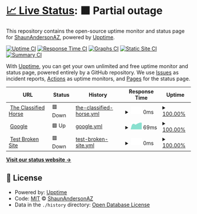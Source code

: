 # [📈 Live Status](https://ShaunAndersonAZ.github.io/tch-monitoring): <!--live status--> **🟧 Partial outage**

This repository contains the open-source uptime monitor and status page for [ShaunAndersonAZ](https://ShaunAndersonAZ.github.io/tch-monitoring), powered by [Upptime](https://github.com/upptime/upptime).

[![Uptime CI](https://github.com/ShaunAndersonAZ/tch-monitoring/workflows/Uptime%20CI/badge.svg)](https://github.com/ShaunAndersonAZ/tch-monitoring/actions?query=workflow%3A%22Uptime+CI%22)
[![Response Time CI](https://github.com/ShaunAndersonAZ/tch-monitoring/workflows/Response%20Time%20CI/badge.svg)](https://github.com/ShaunAndersonAZ/tch-monitoring/actions?query=workflow%3A%22Response+Time+CI%22)
[![Graphs CI](https://github.com/ShaunAndersonAZ/tch-monitoring/workflows/Graphs%20CI/badge.svg)](https://github.com/ShaunAndersonAZ/tch-monitoring/actions?query=workflow%3A%22Graphs+CI%22)
[![Static Site CI](https://github.com/ShaunAndersonAZ/tch-monitoring/workflows/Static%20Site%20CI/badge.svg)](https://github.com/ShaunAndersonAZ/tch-monitoring/actions?query=workflow%3A%22Static+Site+CI%22)
[![Summary CI](https://github.com/ShaunAndersonAZ/tch-monitoring/workflows/Summary%20CI/badge.svg)](https://github.com/ShaunAndersonAZ/tch-monitoring/actions?query=workflow%3A%22Summary+CI%22)

With [Upptime](https://upptime.js.org), you can get your own unlimited and free uptime monitor and status page, powered entirely by a GitHub repository. We use [Issues](https://github.com/ShaunAndersonAZ/tch-monitoring/issues) as incident reports, [Actions](https://github.com/ShaunAndersonAZ/tch-monitoring/actions) as uptime monitors, and [Pages](https://ShaunAndersonAZ.github.io/tch-monitoring) for the status page.

<!--start: status pages-->
<!-- This summary is generated by Upptime (https://github.com/upptime/upptime) -->
<!-- Do not edit this manually, your changes will be overwritten -->
<!-- prettier-ignore -->
| URL | Status | History | Response Time | Uptime |
| --- | ------ | ------- | ------------- | ------ |
| <img alt="" src="https://icons.duckduckgo.com/ip3/theclassifiedhorse.com.ico" height="13"> [The Classified Horse](https://theclassifiedhorse.com) | 🟥 Down | [the-classified-horse.yml](https://github.com/ShaunAndersonAZ/tch-monitoring/commits/HEAD/history/the-classified-horse.yml) | <details><summary><img alt="Response time graph" src="./graphs/the-classified-horse/response-time-week.png" height="20"> 0ms</summary><br><a href="https://ShaunAndersonAZ.github.io/tch-monitoring/history/the-classified-horse"><img alt="Response time 3476" src="https://img.shields.io/endpoint?url=https%3A%2F%2Fraw.githubusercontent.com%2FShaunAndersonAZ%2Ftch-monitoring%2FHEAD%2Fapi%2Fthe-classified-horse%2Fresponse-time.json"></a><br><a href="https://ShaunAndersonAZ.github.io/tch-monitoring/history/the-classified-horse"><img alt="24-hour response time 0" src="https://img.shields.io/endpoint?url=https%3A%2F%2Fraw.githubusercontent.com%2FShaunAndersonAZ%2Ftch-monitoring%2FHEAD%2Fapi%2Fthe-classified-horse%2Fresponse-time-day.json"></a><br><a href="https://ShaunAndersonAZ.github.io/tch-monitoring/history/the-classified-horse"><img alt="7-day response time 0" src="https://img.shields.io/endpoint?url=https%3A%2F%2Fraw.githubusercontent.com%2FShaunAndersonAZ%2Ftch-monitoring%2FHEAD%2Fapi%2Fthe-classified-horse%2Fresponse-time-week.json"></a><br><a href="https://ShaunAndersonAZ.github.io/tch-monitoring/history/the-classified-horse"><img alt="30-day response time 2583" src="https://img.shields.io/endpoint?url=https%3A%2F%2Fraw.githubusercontent.com%2FShaunAndersonAZ%2Ftch-monitoring%2FHEAD%2Fapi%2Fthe-classified-horse%2Fresponse-time-month.json"></a><br><a href="https://ShaunAndersonAZ.github.io/tch-monitoring/history/the-classified-horse"><img alt="1-year response time 3476" src="https://img.shields.io/endpoint?url=https%3A%2F%2Fraw.githubusercontent.com%2FShaunAndersonAZ%2Ftch-monitoring%2FHEAD%2Fapi%2Fthe-classified-horse%2Fresponse-time-year.json"></a></details> | <details><summary><a href="https://ShaunAndersonAZ.github.io/tch-monitoring/history/the-classified-horse">100.00%</a></summary><a href="https://ShaunAndersonAZ.github.io/tch-monitoring/history/the-classified-horse"><img alt="All-time uptime 97.00%" src="https://img.shields.io/endpoint?url=https%3A%2F%2Fraw.githubusercontent.com%2FShaunAndersonAZ%2Ftch-monitoring%2FHEAD%2Fapi%2Fthe-classified-horse%2Fuptime.json"></a><br><a href="https://ShaunAndersonAZ.github.io/tch-monitoring/history/the-classified-horse"><img alt="24-hour uptime 100.00%" src="https://img.shields.io/endpoint?url=https%3A%2F%2Fraw.githubusercontent.com%2FShaunAndersonAZ%2Ftch-monitoring%2FHEAD%2Fapi%2Fthe-classified-horse%2Fuptime-day.json"></a><br><a href="https://ShaunAndersonAZ.github.io/tch-monitoring/history/the-classified-horse"><img alt="7-day uptime 100.00%" src="https://img.shields.io/endpoint?url=https%3A%2F%2Fraw.githubusercontent.com%2FShaunAndersonAZ%2Ftch-monitoring%2FHEAD%2Fapi%2Fthe-classified-horse%2Fuptime-week.json"></a><br><a href="https://ShaunAndersonAZ.github.io/tch-monitoring/history/the-classified-horse"><img alt="30-day uptime 96.51%" src="https://img.shields.io/endpoint?url=https%3A%2F%2Fraw.githubusercontent.com%2FShaunAndersonAZ%2Ftch-monitoring%2FHEAD%2Fapi%2Fthe-classified-horse%2Fuptime-month.json"></a><br><a href="https://ShaunAndersonAZ.github.io/tch-monitoring/history/the-classified-horse"><img alt="1-year uptime 97.00%" src="https://img.shields.io/endpoint?url=https%3A%2F%2Fraw.githubusercontent.com%2FShaunAndersonAZ%2Ftch-monitoring%2FHEAD%2Fapi%2Fthe-classified-horse%2Fuptime-year.json"></a></details>
| <img alt="" src="https://icons.duckduckgo.com/ip3/www.google.com.ico" height="13"> [Google](https://www.google.com) | 🟩 Up | [google.yml](https://github.com/ShaunAndersonAZ/tch-monitoring/commits/HEAD/history/google.yml) | <details><summary><img alt="Response time graph" src="./graphs/google/response-time-week.png" height="20"> 69ms</summary><br><a href="https://ShaunAndersonAZ.github.io/tch-monitoring/history/google"><img alt="Response time 97" src="https://img.shields.io/endpoint?url=https%3A%2F%2Fraw.githubusercontent.com%2FShaunAndersonAZ%2Ftch-monitoring%2FHEAD%2Fapi%2Fgoogle%2Fresponse-time.json"></a><br><a href="https://ShaunAndersonAZ.github.io/tch-monitoring/history/google"><img alt="24-hour response time 80" src="https://img.shields.io/endpoint?url=https%3A%2F%2Fraw.githubusercontent.com%2FShaunAndersonAZ%2Ftch-monitoring%2FHEAD%2Fapi%2Fgoogle%2Fresponse-time-day.json"></a><br><a href="https://ShaunAndersonAZ.github.io/tch-monitoring/history/google"><img alt="7-day response time 69" src="https://img.shields.io/endpoint?url=https%3A%2F%2Fraw.githubusercontent.com%2FShaunAndersonAZ%2Ftch-monitoring%2FHEAD%2Fapi%2Fgoogle%2Fresponse-time-week.json"></a><br><a href="https://ShaunAndersonAZ.github.io/tch-monitoring/history/google"><img alt="30-day response time 91" src="https://img.shields.io/endpoint?url=https%3A%2F%2Fraw.githubusercontent.com%2FShaunAndersonAZ%2Ftch-monitoring%2FHEAD%2Fapi%2Fgoogle%2Fresponse-time-month.json"></a><br><a href="https://ShaunAndersonAZ.github.io/tch-monitoring/history/google"><img alt="1-year response time 97" src="https://img.shields.io/endpoint?url=https%3A%2F%2Fraw.githubusercontent.com%2FShaunAndersonAZ%2Ftch-monitoring%2FHEAD%2Fapi%2Fgoogle%2Fresponse-time-year.json"></a></details> | <details><summary><a href="https://ShaunAndersonAZ.github.io/tch-monitoring/history/google">100.00%</a></summary><a href="https://ShaunAndersonAZ.github.io/tch-monitoring/history/google"><img alt="All-time uptime 100.00%" src="https://img.shields.io/endpoint?url=https%3A%2F%2Fraw.githubusercontent.com%2FShaunAndersonAZ%2Ftch-monitoring%2FHEAD%2Fapi%2Fgoogle%2Fuptime.json"></a><br><a href="https://ShaunAndersonAZ.github.io/tch-monitoring/history/google"><img alt="24-hour uptime 100.00%" src="https://img.shields.io/endpoint?url=https%3A%2F%2Fraw.githubusercontent.com%2FShaunAndersonAZ%2Ftch-monitoring%2FHEAD%2Fapi%2Fgoogle%2Fuptime-day.json"></a><br><a href="https://ShaunAndersonAZ.github.io/tch-monitoring/history/google"><img alt="7-day uptime 100.00%" src="https://img.shields.io/endpoint?url=https%3A%2F%2Fraw.githubusercontent.com%2FShaunAndersonAZ%2Ftch-monitoring%2FHEAD%2Fapi%2Fgoogle%2Fuptime-week.json"></a><br><a href="https://ShaunAndersonAZ.github.io/tch-monitoring/history/google"><img alt="30-day uptime 100.00%" src="https://img.shields.io/endpoint?url=https%3A%2F%2Fraw.githubusercontent.com%2FShaunAndersonAZ%2Ftch-monitoring%2FHEAD%2Fapi%2Fgoogle%2Fuptime-month.json"></a><br><a href="https://ShaunAndersonAZ.github.io/tch-monitoring/history/google"><img alt="1-year uptime 100.00%" src="https://img.shields.io/endpoint?url=https%3A%2F%2Fraw.githubusercontent.com%2FShaunAndersonAZ%2Ftch-monitoring%2FHEAD%2Fapi%2Fgoogle%2Fuptime-year.json"></a></details>
| <img alt="" src="https://icons.duckduckgo.com/ip3/thissitedoesnotexist.koj.co.ico" height="13"> [Test Broken Site](https://thissitedoesnotexist.koj.co) | 🟥 Down | [test-broken-site.yml](https://github.com/ShaunAndersonAZ/tch-monitoring/commits/HEAD/history/test-broken-site.yml) | <details><summary><img alt="Response time graph" src="./graphs/test-broken-site/response-time-week.png" height="20"> 0ms</summary><br><a href="https://ShaunAndersonAZ.github.io/tch-monitoring/history/test-broken-site"><img alt="Response time 0" src="https://img.shields.io/endpoint?url=https%3A%2F%2Fraw.githubusercontent.com%2FShaunAndersonAZ%2Ftch-monitoring%2FHEAD%2Fapi%2Ftest-broken-site%2Fresponse-time.json"></a><br><a href="https://ShaunAndersonAZ.github.io/tch-monitoring/history/test-broken-site"><img alt="24-hour response time 0" src="https://img.shields.io/endpoint?url=https%3A%2F%2Fraw.githubusercontent.com%2FShaunAndersonAZ%2Ftch-monitoring%2FHEAD%2Fapi%2Ftest-broken-site%2Fresponse-time-day.json"></a><br><a href="https://ShaunAndersonAZ.github.io/tch-monitoring/history/test-broken-site"><img alt="7-day response time 0" src="https://img.shields.io/endpoint?url=https%3A%2F%2Fraw.githubusercontent.com%2FShaunAndersonAZ%2Ftch-monitoring%2FHEAD%2Fapi%2Ftest-broken-site%2Fresponse-time-week.json"></a><br><a href="https://ShaunAndersonAZ.github.io/tch-monitoring/history/test-broken-site"><img alt="30-day response time 0" src="https://img.shields.io/endpoint?url=https%3A%2F%2Fraw.githubusercontent.com%2FShaunAndersonAZ%2Ftch-monitoring%2FHEAD%2Fapi%2Ftest-broken-site%2Fresponse-time-month.json"></a><br><a href="https://ShaunAndersonAZ.github.io/tch-monitoring/history/test-broken-site"><img alt="1-year response time 0" src="https://img.shields.io/endpoint?url=https%3A%2F%2Fraw.githubusercontent.com%2FShaunAndersonAZ%2Ftch-monitoring%2FHEAD%2Fapi%2Ftest-broken-site%2Fresponse-time-year.json"></a></details> | <details><summary><a href="https://ShaunAndersonAZ.github.io/tch-monitoring/history/test-broken-site">100.00%</a></summary><a href="https://ShaunAndersonAZ.github.io/tch-monitoring/history/test-broken-site"><img alt="All-time uptime 100.00%" src="https://img.shields.io/endpoint?url=https%3A%2F%2Fraw.githubusercontent.com%2FShaunAndersonAZ%2Ftch-monitoring%2FHEAD%2Fapi%2Ftest-broken-site%2Fuptime.json"></a><br><a href="https://ShaunAndersonAZ.github.io/tch-monitoring/history/test-broken-site"><img alt="24-hour uptime 100.00%" src="https://img.shields.io/endpoint?url=https%3A%2F%2Fraw.githubusercontent.com%2FShaunAndersonAZ%2Ftch-monitoring%2FHEAD%2Fapi%2Ftest-broken-site%2Fuptime-day.json"></a><br><a href="https://ShaunAndersonAZ.github.io/tch-monitoring/history/test-broken-site"><img alt="7-day uptime 100.00%" src="https://img.shields.io/endpoint?url=https%3A%2F%2Fraw.githubusercontent.com%2FShaunAndersonAZ%2Ftch-monitoring%2FHEAD%2Fapi%2Ftest-broken-site%2Fuptime-week.json"></a><br><a href="https://ShaunAndersonAZ.github.io/tch-monitoring/history/test-broken-site"><img alt="30-day uptime 100.00%" src="https://img.shields.io/endpoint?url=https%3A%2F%2Fraw.githubusercontent.com%2FShaunAndersonAZ%2Ftch-monitoring%2FHEAD%2Fapi%2Ftest-broken-site%2Fuptime-month.json"></a><br><a href="https://ShaunAndersonAZ.github.io/tch-monitoring/history/test-broken-site"><img alt="1-year uptime 100.00%" src="https://img.shields.io/endpoint?url=https%3A%2F%2Fraw.githubusercontent.com%2FShaunAndersonAZ%2Ftch-monitoring%2FHEAD%2Fapi%2Ftest-broken-site%2Fuptime-year.json"></a></details>

<!--end: status pages-->

[**Visit our status website →**](https://ShaunAndersonAZ.github.io/tch-monitoring)

## 📄 License

- Powered by: [Upptime](https://github.com/upptime/upptime)
- Code: [MIT](./LICENSE) © [ShaunAndersonAZ](https://ShaunAndersonAZ.github.io/tch-monitoring)
- Data in the `./history` directory: [Open Database License](https://opendatacommons.org/licenses/odbl/1-0/)
